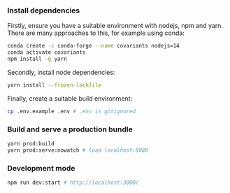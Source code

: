### Install dependencies

Firstly, ensure you have a suitable environment with nodejs, npm and yarn.
There are many approaches to this, for example using conda:

```sh
conda create -c conda-forge --name covariants nodejs=14
conda activate covariants
npm install -g yarn
```

Secondly, install node dependencies:
```sh
yarn install --frozen-lockfile
```

Finally, create a suitable build environment:
```sh
cp .env.example .env # .env is gitignored
```

### Build and serve a production bundle
```sh
yarn prod:build
yarn prod:serve:nowatch # load localhost:8080
```


### Development mode

```sh
npm run dev:start # http://localhost:3000/
```